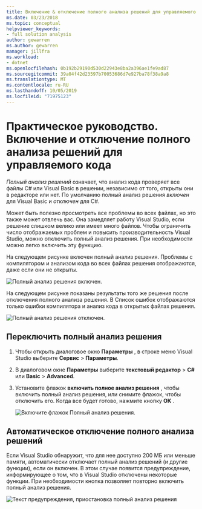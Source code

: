 ```yaml
---
title: Включение & отключение полного анализа решений для управляемого кода
ms.date: 03/23/2018
ms.topic: conceptual
helpviewer_keywords:
- full solution analysis
author: gewarren
ms.author: gewarren
manager: jillfra
ms.workload:
- dotnet
ms.openlocfilehash: 0b192b29190d530d22943e8ba2a396ae1fe9ad87
ms.sourcegitcommit: 39a04f42d23597b70053686d7e927ba78f38a9a8
ms.translationtype: MT
ms.contentlocale: ru-RU
ms.lasthandoff: 10/05/2019
ms.locfileid: "71975123"
---
```

# <a name="how-to-enable-and-disable-full-solution-analysis-for-managed-code"></a>Практическое руководство. Включение и отключение полного анализа решений для управляемого кода

*Полный анализ решений* означает, что анализ кода проверяет все файлы C# или Visual Basic в решении, независимо от того, открыты они в редакторе или нет. По умолчанию полный анализ решения *включен* для Visual Basic и *отключен* для C#.

Может быть полезно просмотреть все проблемы во всех файлах, но это также может отвлечь вас. Она замедляет работу Visual Studio, если решение слишком велико или имеет много файлов. Чтобы ограничить число отображаемых проблем и повысить производительность Visual Studio, можно отключить полный анализ решения. При необходимости можно легко включить эту функцию.

На следующем рисунке включен полный анализ решения. Проблемы с компилятором и анализом кода во всех файлах решения отображаются, даже если они не открыты.

![Полный анализ решения включен.](../code-quality/media/fsa_enabled.png)

На следующем рисунке показаны результаты того же решения после отключения полного анализа решения. В Список ошибок отображаются только ошибки компилятора и анализ кода в открытых файлах решения.

![Полный анализ решения отключен.](../code-quality/media/fsa_disabled.png)

## <a name="toggle-full-solution-analysis"></a>Переключить полный анализ решения

1. Чтобы открыть диалоговое окно **Параметры** , в строке меню Visual Studio выберите **Сервис** > **Параметры**.

1. В диалоговом окне **Параметры** выберите **текстовый редактор** > **C#** или **Basic** > **Advanced**.

1. Установите флажок **включить полное анализ решения** , чтобы включить полный анализ решения, или снимите флажок, чтобы отключить его. Когда все будет готово, нажмите кнопку **ОК** .

   ![Включите флажок Полный анализ решения.](../code-quality/media/options-enable-full-solution-analysis.png)

## <a name="automatically-disable-full-solution-analysis"></a>Автоматическое отключение полного анализа решений

Если Visual Studio обнаружит, что для нее доступно 200 МБ или меньше памяти, автоматически отключает полный анализ решений (и другие функции), если он включен. В этом случае появится предупреждение, информирующее о том, что в Visual Studio отключены некоторые функции. При необходимости кнопка позволяет повторно включить полный анализ решения.

![Текст предупреждения, приостановка полный анализ решения](../code-quality/media/fsa_alert.png)